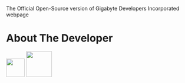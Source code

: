 The Official Open-Source version of Gigabyte Developers Incorporated webpage

<h1>About The Developer</h1>
<a href="http://facebook.com/austin.nwokoma.9"><img src="https://facebookbrand.com/wp-content/themes/fb-branding/prj-fb-branding/assets/images/fb-art.png" alt="" width="50px"/></a>
<a href="http://instagram.com/emmanwokoma"><img src="http://www.freeiconspng.com/uploads/--in-blow-to-crafty-brand-odes-instagram-adopts-minimalist-new-logo-16.jpg" alt="" width="70px"/></a>

